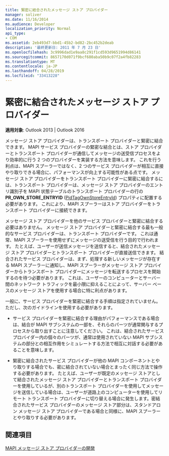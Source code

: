 ```yaml
---
title: 緊密に結合されたメッセージ ストア プロバイダー
manager: soliver
ms.date: 11/16/2014
ms.audience: Developer
localization_priority: Normal
api_type:
- COM
ms.assetid: 2eb493d7-bbd1-45b2-bd82-2bc452b2deab
description: '最終更新日: 2011 年 7 月 23 日'
ms.openlocfilehash: 3c9996dad1e9aa8c291f1cd593d9651994d86141
ms.sourcegitcommit: 8657170d071f9bcf680aba50b9c07f2a4fb82283
ms.translationtype: MT
ms.contentlocale: ja-JP
ms.lasthandoff: 04/28/2019
ms.locfileid: "33413228"
---
```

# <a name="tightly-coupled-message-store-providers"></a>緊密に結合されたメッセージ ストア プロバイダー

  
  
**適用対象**: Outlook 2013 | Outlook 2016 
  
メッセージ ストア プロバイダーは、トランスポート プロバイダーと緊密に結合できます。 MAPI サービス プロバイダーの緊密な結合とは、ストア プロバイダーとトランスポート プロバイダーが通信してメッセージの送受信プロセスをより効率的に行う 2 つのプロバイダーを実装する方法を意味します。 これを行う利点は、MAPI スプーラーではなく、2 つのサービス プロバイダーが相互に直接やり取りできる場合に、パフォーマンスが向上する可能性がある点です。 メッセージ ストア プロバイダーをトランスポート プロバイダーに緊密に結合するには、トランスポート プロバイダーは、メッセージ ストア プロバイダーのエントリ識別子を MAPI 状態テーブルのトランスポート プロバイダーの行の **PR_OWN_STORE_ENTRYID** ([PidTagOwnStoreEntryId](pidtagownstoreentryid-canonical-property.md)) プロパティに配置する必要があります。 これにより、MAPI スプーラーはストア プロバイダーをトランスポート プロバイダーに接続できます。
  
メッセージ ストア プロバイダーを他のサービス プロバイダーと緊密に結合する必要はありません。 メッセージ ストア プロバイダーと緊密に結合する最も一般的なサービス プロバイダーは、トランスポート プロバイダーです。 これは通常、MAPI スプーラーを使用せずにメッセージの送受信を行う目的で行われます。 たとえば、ユーザーが送信メッセージを送信すると、結合されたメッセージ ストア プロバイダーとトランスポート プロバイダーが直接送信できます。 結合されたサービス プロバイダーは、まず、処理する新しいメッセージが存在する MAPI スプーラーに通知し、MAPI スプーラーがメッセージ ストア プロバイダーからトランスポート プロバイダーにメッセージを転送するプロセスを開始するのを待つ必要があります。 これは、ユーザーのコンピューターとサーバー間のネットワーク トラフィックを最小限に抑えることによって、サーバー ベースのメッセージ ストアを使用する場合に特に利点があります。
  
一般に、サービス プロバイダーを緊密に結合する手順は指定されていません。 ただし、次のガイドラインを使用する必要があります。
  
- サービス プロバイダーを緊密に結合する理由がパフォーマンスである場合は、結合が MAPI サブシステムの一部を、それらのパーツが通常関与するプロセスから取り出すことに注意してください。 これは、結合されたサービス プロバイダー内の個々のパーツが、通常は使用されていない MAPI サブシステムの部分との相互作用をシミュレートする方法で相互に対話する必要があることを意味します。
    
- 緊密に結合されたサービス プロバイダーが他の MAPI コンポーネントとやり取りする場合でも、密に結合されていない場合とまったく同じ方法で操作する必要があります。 たとえば、ユーザーが既定のメッセージ ストアとして結合されたメッセージ ストア プロバイダーとトランスポート プロバイダーを使用しているが、別のトランスポート プロバイダーを使用してメッセージを送信している場合は、ユーザーが道路上のコンピューターを使用してリモート トランスポート プロバイダーに切り替える場合に発生します。密結合されたサービス プロバイダーのメッセージ ストア部分は、スタンドアロン メッセージ ストア プロバイダーである場合と同様に、MAPI スプーラーとやり取りする必要があります。
    
## <a name="see-also"></a>関連項目



[MAPI メッセージ ストア プロバイダーの開発](developing-a-mapi-message-store-provider.md)

